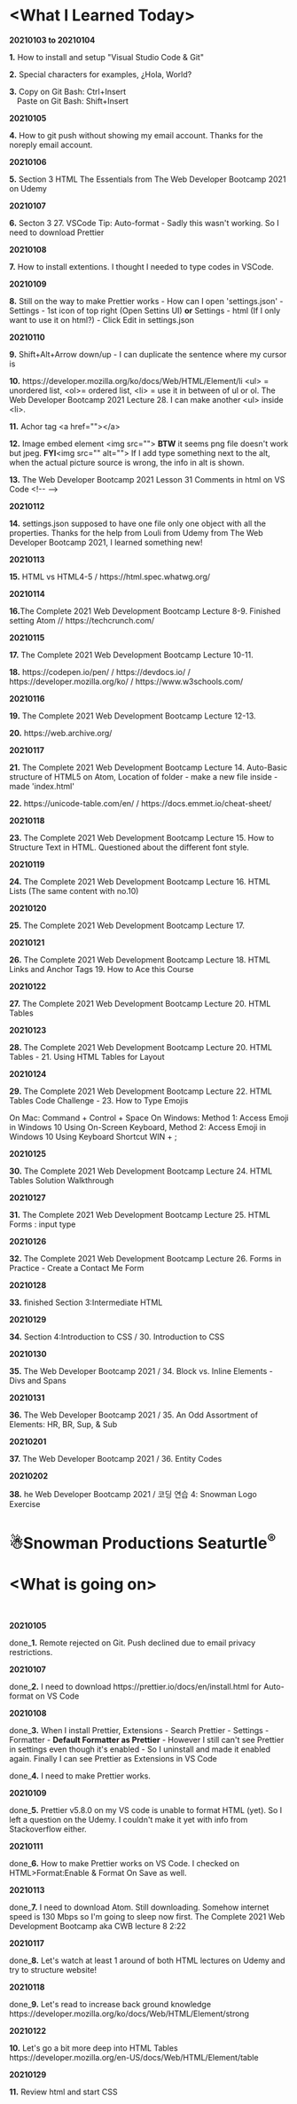 <p><h1>&lt;What I Learned Today&gt;</h1></p>
<p><b>20210103 to 20210104</b></p>
<p><b>1.</b> How to install and setup &quot;Visual Studio Code &amp; Git&quot;</p>
<p><b>2.</b> Special characters for examples&#44; &#191;Hola, World&#63;</p>
<p><b>3.</b> Copy on Git Bash&#58; Ctrl&#43;Insert<br>
&ensp;&ensp;Paste on Git Bash&#58; Shift&#43;Insert</p>
<p><b>20210105</b></p>
<p><b>4.</b> How to git push without showing my email account. Thanks for the noreply email account.</p>
<p><b>20210106</b></p>
<p><b>5.</b> Section 3 HTML The Essentials from The Web Developer Bootcamp 2021 on Udemy</p>
<p><b>20210107</b></p>
<p><b>6.</b> Secton 3 27. VSCode Tip: Auto-format - Sadly this wasn't working. So I need to download Prettier</p>
<p><b>20210108</b></p>
<p><b>7.</b> How to install extentions. I thought I needed to type codes in VSCode.</p>
<p><b>20210109</b></p>
<p><b>8.</b> Still on the way to make Prettier works - How can I open 'settings.json' - Settings - 1st icon of top right (Open Settins UI) <b>or</b> Settings - html (If I only want to use it on html?) - Click Edit in settings.json </p>
<p><b>20210110</b></p>
<p><b>9.</b> Shift+Alt+Arrow down/up - I can duplicate the sentence where my cursor is </p>
<p><b>10.</b> https://developer.mozilla.org/ko/docs/Web/HTML/Element/li &lt;ul&gt; = unordered list, &lt;ol&gt;= ordered list, &lt;li&gt; = use it in between of ul or ol. The Web Developer Bootcamp 2021 Lecture 28. I can make another &lt;ul&gt; inside &lt;li&gt. </p>
<p><b>11.</b> Achor tag &lt;a href=""&gt;&lt;&sol;a&gt;</p>
<p><b>12.</b> Image embed element &lt;img src=""&gt; <b>BTW</b> it seems png file doesn't work but jpeg. <b>FYI</b>&lt;img src="" alt=""&gt; If I add type something next to the alt, when the actual picture source is wrong, the info in alt is shown.</p> 
<p><b>13.</b> The Web Developer Bootcamp 2021 Lesson 31 Comments in html on VS Code &lt;!--  --&gt;</p> 
<p><b>20210112</b></p>
<p><b>14.</b> settings.json supposed to have one file only one object with all the properties. Thanks for the help from Louli from Udemy from The Web Developer Bootcamp 2021, I learned something new! 
<p><b>20210113</b></p>
<p><b>15.</b> HTML vs HTML4-5 / https://html.spec.whatwg.org/
<p><b>20210114</b></p>
<p><b>16.</b>The Complete 2021 Web Development Bootcamp Lecture 8-9. Finished setting Atom // https://techcrunch.com/ 
<p><b>20210115</b></p>
<p><b>17.</b> The Complete 2021 Web Development Bootcamp Lecture 10-11. 
<p><b>18.</b> https://codepen.io/pen/  / https://devdocs.io/ / https://developer.mozilla.org/ko/ / https://www.w3schools.com/
<p><b>20210116</b></p>
<p><b>19.</b> The Complete 2021 Web Development Bootcamp Lecture 12-13.
<p><b>20.</b> https://web.archive.org/  
<p><b>20210117</b></p>
<p><b>21.</b> The Complete 2021 Web Development Bootcamp Lecture 14. Auto-Basic structure of HTML5 on Atom, Location of folder - make a new file inside - made 'index.html'
<p><b>22.</b> https://unicode-table.com/en/ / https://docs.emmet.io/cheat-sheet/
<p><b>20210118</b></p>
<p><b>23.</b> The Complete 2021 Web Development Bootcamp Lecture 15. How to Structure Text in HTML. Questioned about the different font style.
<p><b>20210119</b></p>
<p><b>24.</b> The Complete 2021 Web Development Bootcamp Lecture 16. HTML Lists (The same content with no.10)
<p><b>20210120</b></p>
<p><b>25.</b> The Complete 2021 Web Development Bootcamp Lecture 17. <img src="" alt="">
<p><b>20210121</b></p>
<p><b>26.</b> The Complete 2021 Web Development Bootcamp Lecture 18. HTML Links and Anchor Tags 19. How to Ace this Course
<p><b>20210122</b></p>
<p><b>27.</b> The Complete 2021 Web Development Bootcamp Lecture 20. HTML Tables
<p><b>20210123</b></p>
<p><b>28.</b> The Complete 2021 Web Development Bootcamp Lecture 20. HTML Tables - 21. Using HTML Tables for Layout
<p><b>20210124</b></p>
<p><b>29.</b> The Complete 2021 Web Development Bootcamp Lecture 22. HTML Tables Code Challenge - 23. How to Type Emojis
<p>On Mac: Command + Control + Space
On Windows: Method 1: Access Emoji in Windows 10 Using On-Screen Keyboard, Method 2: Access Emoji in Windows 10 Using Keyboard Shortcut WIN + ; </p>
<p><b>20210125</b></p>
<p><b>30.</b> The Complete 2021 Web Development Bootcamp Lecture 24. HTML Tables Solution Walkthrough
<p><b>20210127</b></p>
<p><b>31.</b> The Complete 2021 Web Development Bootcamp Lecture 25. HTML Forms : input type
<p><b>20210126</b></p>
<p><b>32.</b> The Complete 2021 Web Development Bootcamp Lecture 26. Forms in Practice - Create a Contact Me Form
<p><b>20210128</b></p> 
<p><b>33.</b> finished Section 3:Intermediate HTML
<p><b>20210129</b></p>   
<p><b>34.</b> Section 4:Introduction to CSS / 30. Introduction to CSS
<p><b>20210130</b></p>   
<p><b>35.</b> The Web Developer Bootcamp 2021 / 34. Block vs. Inline Elements - Divs and Spans
<p><b>20210131</b></p>   
<p><b>36.</b> The Web Developer Bootcamp 2021 / 35. An Odd Assortment of Elements: HR, BR, Sup, & Sub
<p><b>20210201</b></p>    
<p><b>37.</b> The Web Developer Bootcamp 2021 / 36. Entity Codes
<p><b>20210202</b></p>      
<p><b>38.</b> he Web Developer Bootcamp 2021 / 코딩 연습 4: Snowman Logo Exercise
<!DOCTYPE html>
<h1>&#9731;Snowman Productions Seaturtle<sup>&#174;</sup></h1>


  
<p><h1>&lt;What is going on&gt;</h1></p>
<br />
<p><b>20210105</b></p>
<p>done_<b>1.</b> Remote rejected on Git. Push declined due to email privacy restrictions.</p>
<p><b>20210107</b></p>
<p>done_<b>2.</b> I need to download https://prettier.io/docs/en/install.html for Auto-format on VS Code</p>
<p><b>20210108</b></p>
<p>done_<b>3.</b> When I install Prettier, Extensions - Search Prettier - Settings - Formatter - <b>Default Formatter as Prettier</b> - However I still can't see Prettier in settings even though it's enabled - So I uninstall and made it enabled again. Finally I can see Prettier as Extensions in VS Code</p>
<p>done_<b>4.</b> I need to make Prettier works.</p>
<p><b>20210109</b></p>
<p>done_<b>5.</b> Prettier v5.8.0 on my VS code is unable to format HTML (yet). So I left a question on the Udemy. I couldn't make it yet with info from Stackoverflow either.</P>
<p><b>20210111</b></p>
<p>done_<b>6.</b> How to make Prettier works on VS Code. I checked on HTML>Format:Enable & Format On Save as well.
<p><b>20210113</b></p>
<p>done_<b>7.</b> I need to download Atom. Still downloading. Somehow internet speed is 130 Mbps so I'm going to sleep now first. The Complete 2021 Web Development Bootcamp aka CWB lecture 8 2:22
<p><b>20210117</b></p>
<p>done_<b>8.</b> Let's watch at least 1 around of both HTML lectures on Udemy and try to structure website!
<p><b>20210118</b></p>
<p>done_<b>9.</b> Let's read to increase back ground knowledge https://developer.mozilla.org/ko/docs/Web/HTML/Element/strong
<p><b>20210122</b></p> 
<p><b>10.</b> Let's go a bit more deep into HTML Tables https://developer.mozilla.org/en-US/docs/Web/HTML/Element/table
<p><b>20210129</b></p>   
<p><b>11.</b> Review html and start CSS
  
